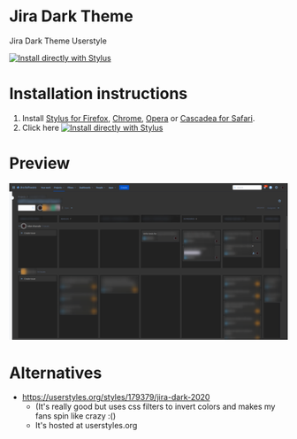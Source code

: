 # Jira Dark Theme
Jira Dark Theme Userstyle

[![Install directly with Stylus](https://img.shields.io/badge/Install%20directly%20with-Stylus-00adad.svg)](https://raw.githubusercontent.com/aalvarado/jira-dark-gray/master/jira-dark-gray.user.css)

# Installation instructions
1. Install [Stylus for Firefox](https://addons.mozilla.org/en-US/firefox/addon/styl-us/), [Chrome](https://chrome.google.com/webstore/detail/stylus/clngdbkpkpeebahjckkjfobafhncgmne), [Opera](https://addons.opera.com/en-gb/extensions/details/stylus/) or [Cascadea for Safari](https://cascadea.app/).
2. Click here [![Install directly with Stylus](https://img.shields.io/badge/Install%20directly%20with-Stylus-00adad.svg)](https://raw.githubusercontent.com/aalvarado/jira-dark-gray/master/jira-dark-gray.user.css)

# Preview

![Preview of Jira Dark Gray](./jira-darks-preview.png)

# Alternatives
- https://userstyles.org/styles/179379/jira-dark-2020
  - (It's really good but uses css filters to invert colors and makes my fans spin like crazy :()
  - It's hosted at userstyles.org
